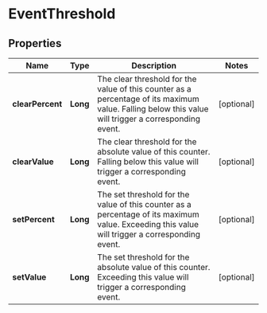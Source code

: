 
# EventThreshold

## Properties
Name | Type | Description | Notes
------------ | ------------- | ------------- | -------------
**clearPercent** | **Long** | The clear threshold for the value of this counter as a percentage of its maximum value. Falling below this value will trigger a corresponding event. |  [optional]
**clearValue** | **Long** | The clear threshold for the absolute value of this counter. Falling below this value will trigger a corresponding event. |  [optional]
**setPercent** | **Long** | The set threshold for the value of this counter as a percentage of its maximum value. Exceeding this value will trigger a corresponding event. |  [optional]
**setValue** | **Long** | The set threshold for the absolute value of this counter. Exceeding this value will trigger a corresponding event. |  [optional]



